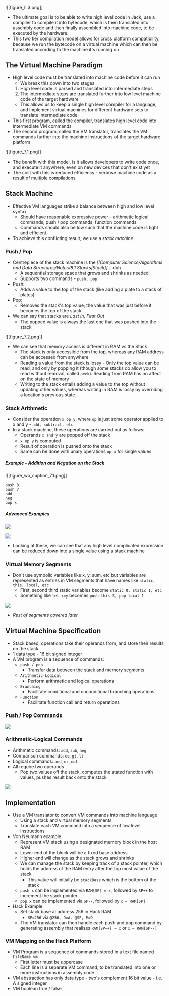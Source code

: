 ![[figure_II.3.png]]

- The ultimate goal is to be able to write high level code in Jack, use a compiler to compile it into bytecode, which is then translated into assembly code and then finally assembled into machine code, to be executed by the hardware.
- This two tier compilation model allows for cross platform compatibility, because we run the bytecode on a virtual machine which can then be translated according to the machine it's running on

## The Virtual Machine Paradigm
- High level code must be translated into machine code before it can run
	- We break this down into two stages
	1. High level code is parsed and translated into intermediate steps
	2. The intermediate steps are translated further into low level machine code of the target hardware
	- This allows us to keep a single high level compiler for a language, and implement virtual machines for different hardware sets to translate intermediate code
- This first program, called the compiler, translates high level code into intermediate VM commands
- The second program, called the VM translator, translates the VM commands further into the machine instructions of the target hardware platform 

![[figure_7.1.png]]

- The benefit with this model, is it allows developers to write code once, and execute it anywhere, even on new devices that don't exist yet
- The cost with this is reduced efficiency - verbose machine code as a result of multiple compilations

## Stack Machine
- Effective VM languages strike a balance between high and low level syntax
	- Should have reasonable expressive power - arithmetic logical commands, push / pop commands, function commands
	- Commands should also be low such that the machine code is tight and efficient
- To achieve this conflicting result, we use a *stack machine*

### Push / Pop
- Centrepiece of the stack machine is the *[[Computer Science/Algorithms and Data Structures/Notes/8.1 Stacks|Stack]]*… duh
	- A sequential storage space that grows and shrinks as needed
	- Supports two commands - `push, pop`
- Push:
	- Adds a value to the top of the stack (like adding a plate to a stack of plates)
- Pop:
	- Removes the stack's top value; the value that was just before it becomes the top of the stack
- We can say that stacks are *Last In, First Out*
	- The popped value is always the last one that was pushed into the stack

![[figure_7.2.png]]

- We can see that memory access is different in RAM vs the Stack
	- The stack is only accessible from the top, whereas any RAM address can be accessed from anywhere
	- Reading a value from the stack is lossy - Only the top value can be read, and only by popping it (though some stacks do allow you to read without removal, called `peek`). Reading from RAM has no affect on the state of memory
	- Writing to the stack entails adding a value to the top without updating other values, whereas writing in RAM is lossy by overriding a location's previous state

### Stack Arithmetic
- Consider the operation `x op y`, where `op` is just some operator applied to x and y - `add, subtract, etc`
- In a stack machine, these operations are carried out as follows:
	- Operands `x and y` are popped off the stack
	- `x op y` is computed
	- Result of operation is pushed onto the stack
	- Same can be done with unary operations `op x` for single values

##### Example - Addition and Negation on the Stack

![[figure_wo_caption_7.1.png]]

```
push 3
push 7
add
neg
pop x
```

##### Advanced Examples

![](Images/figure_7.3a.png)

![](Images/figure_7.3b.png)

- Looking at these, we can see that any high level complicated expression can be reduced down into a single value using a stack machine

### Virtual Memory Segments
- Don't use symbolic variables like x, y, sum, etc but variables are represented as entries in VM segments that have names like `static, this, local, etc`
	- First, second third static variables become `static 0, static 1, etc`
	- Something like `let x=y` becomes `push this 3, pop local 1`

![](Images/Pasted%20image%2020230822130944.png)

- *Rest of segments covered later*
## Virtual Machine Specification
- Stack based, operations take their operands from, and store their results on the stack
- 1 data type - 16 bit signed integer
- A VM program is a sequence of commands:
	- `push / pop`
		- Transfer data between the stack and memory segments
	- `Arithmetic-Logical`
		- Perform arithmetic and logical operations
	- `Branching` 
		- Facilitate conditional and unconditional branching operations
	- `Function`
		- Facilitate function call and return operations

### Push / Pop Commands

![](Images/Pasted%20image%2020230822131537.png)

### Arithmetic-Logical Commands
- Arithmetic commands: `add`, `sub`, `neg`
- Comparison commands: `eq`, `gt`, `lt`
- Logical commands: `and`, `or`, `not`
- All require two operands
	- Pop two values off the stack, computes the stated function with values, pushes result back onto the stack

![](Images/figure_7.5.png)

## Implementation
- Use a VM translator to convert VM commands into machine language
	- Using a stack and virtual memory segments
	- Translate each VM command into a sequence of low level instructions
- Von Neumann example
	- Represent VM stack using a designated memory block in the host RAM
	- Lower end of the block will be a fixed base address
	- Higher end will change as the stack grows and shrinks
	- We can manage the stack by keeping track of a stack pointer, which holds the address of the RAM entry after the top most value of the stack
		- This value will initially be `stackBase` which is the bottom of the stack
	- `push x` can be implemented via `RAM[SP] = x`, followed by `SP++` to increment the stack pointer
	- `pop x` can be implemented via `SP--`, followed by `x = RAM[SP]`
- Hack Example
	- Set stack base at address 256 in Hack RAM
		- `SP=256` via `@256, D=A. @SP, M=D`
	- The VM translator can then handle each push and pop command by generating assembly that realises `RAM[SP++] = x` or `x = RAM[SP--]`

### VM Mapping on the Hack Platform
- VM Program is a sequence of commands stored in a text file named `FileName.vm` 
	- First letter must be uppercase
	- Each line is a separate VM command, to be translated into one or more instructions in assembly code
- VM abstraction has only data type - two's complement 16 bit value - i.e. A signed integer
- VM boolean true / false